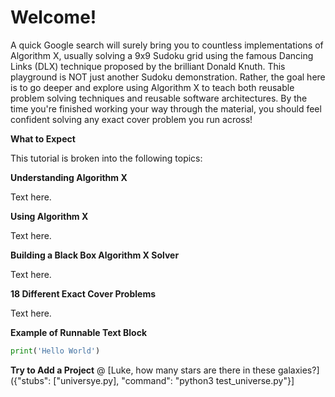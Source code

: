# Welcome!

A quick Google search will surely bring you to countless implementations of Algorithm X, usually solving a 9x9 Sudoku grid using the famous Dancing Links (DLX) technique proposed by the brilliant Donald Knuth. This playground is NOT just another Sudoku demonstration. Rather, the goal here is to go deeper and explore using Algorithm X to teach both reusable problem solving techniques and reusable software architectures. By the time you're finished working your way through the material, you should feel confident solving any exact cover problem you run across!


__What to Expect__

This tutorial is broken into the following topics:

__Understanding Algorithm X__

Text here.

__Using Algorithm X__

Text here.

__Building a Black Box Algorithm X Solver__

Text here.

__18 Different Exact Cover Problems__

Text here.

__Example of Runnable Text Block__
```python runnable
print('Hello World')
```

__Try to Add a Project__
@ [Luke, how many stars are there in these galaxies?]({"stubs": ["universye.py], "command": "python3 test_universe.py"}]
